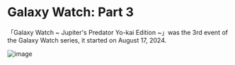 # Galaxy Watch: Part 3
「Galaxy Watch ~ Jupiter's Predator Yo-kai Edition ~」was the 3rd event of the Galaxy Watch series, it started on August 17, 2024.

![image](https://github.com/user-attachments/assets/198bae91-7fa7-4a98-9c92-f463d5e1c83e)
